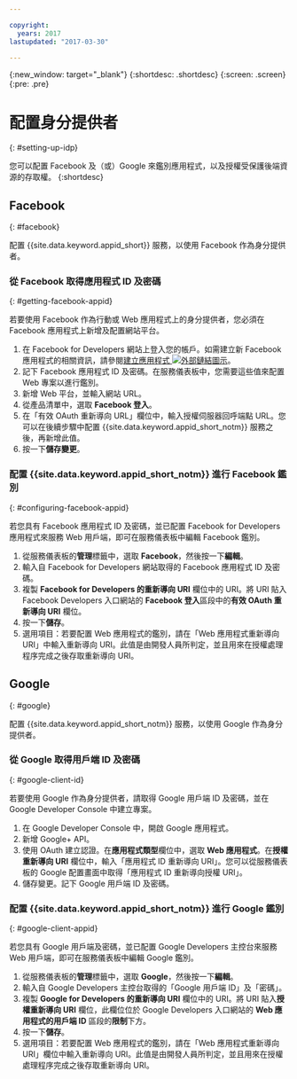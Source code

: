 ```yaml
---

copyright:
  years: 2017
lastupdated: "2017-03-30"

---
```


{:new_window: target="_blank"}
{:shortdesc: .shortdesc}
{:screen: .screen}
{:pre: .pre}

# 配置身分提供者
{: #setting-up-idp}

您可以配置 Facebook 及（或）Google 來鑑別應用程式，以及授權受保護後端資源的存取權。
{:shortdesc}


## Facebook
{: #facebook}

配置 {{site.data.keyword.appid_short}} 服務，以使用 Facebook 作為身分提供者。

<!--- ### Sequence diagram
{: #facebook-sequence-diagram}--->

### 從 Facebook 取得應用程式 ID 及密碼
{: #getting-facebook-appid}

若要使用 Facebook 作為行動或 Web 應用程式上的身分提供者，您必須在 Facebook 應用程式上新增及配置網站平台。

1. 在 Facebook for Developers 網站上登入您的帳戶。如需建立新 Facebook 應用程式的相關資訊，請參閱<a href="https://developers.facebook.com/docs/apps/register" target="_blank">建立應用程式 <img src="../../icons/launch-glyph.svg" alt="外部鏈結圖示"></a>。
2. 記下 Facebook 應用程式 ID 及密碼。在服務儀表板中，您需要這些值來配置 Web 專案以進行鑑別。
3. 新增 Web 平台，並輸入網站 URL。
4. 從產品清單中，選取 **Facebook 登入**。
5. 在「有效 OAuth 重新導向 URL」欄位中，輸入授權伺服器回呼端點 URL。您可以在後續步驟中配置 {{site.data.keyword.appid_short_notm}} 服務之後，再新增此值。
6. 按一下**儲存變更**。

### 配置 {{site.data.keyword.appid_short_notm}} 進行 Facebook 鑑別
{: #configuring-facebook-appid}

若您具有 Facebook 應用程式 ID 及密碼，並已配置 Facebook for Developers 應用程式來服務 Web 用戶端，即可在服務儀表板中編輯 Facebook 鑑別。

1. 從服務儀表板的**管理**標籤中，選取 **Facebook**，然後按一下**編輯**。
2. 輸入自 Facebook for Developers 網站取得的 Facebook 應用程式 ID 及密碼。
3. 複製 **Facebook for Developers 的重新導向 URI** 欄位中的 URI。將 URI 貼入 Facebook Developers 入口網站的 **Facebook 登入**區段中的**有效 OAuth 重新導向 URI** 欄位。
4. 按一下**儲存**。
5. 選用項目：若要配置 Web 應用程式的鑑別，請在「Web 應用程式重新導向 URI」中輸入重新導向 URI。此值是由開發人員所判定，並且用來在授權處理程序完成之後存取重新導向 URI。


## Google
{: #google}

配置 {{site.data.keyword.appid_short_notm}} 服務，以使用 Google 作為身分提供者。

<!--- ### Sequence diagram
{: #google-sequence-diagram}--->

### 從 Google 取得用戶端 ID 及密碼
{: #google-client-id}

若要使用 Google 作為身分提供者，請取得 Google 用戶端 ID 及密碼，並在 Google Developer Console 中建立專案。

1. 在 Google Developer Console 中，開啟 Google 應用程式。
2. 新增 Google+ API。
3. 使用 OAuth 建立認證。在**應用程式類型**欄位中，選取 **Web 應用程式**。在**授權重新導向 URI** 欄位中，輸入「應用程式 ID 重新導向 URI」。您可以從服務儀表板的 Google 配置畫面中取得「應用程式 ID 重新導向授權 URI」。
4. 儲存變更。記下 Google 用戶端 ID 及密碼。




### 配置 {{site.data.keyword.appid_short_notm}} 進行 Google 鑑別
{: #google-client-appid}

若您具有 Google 用戶端及密碼，並已配置 Google Developers 主控台來服務 Web 用戶端，即可在服務儀表板中編輯 Google 鑑別。

1. 從服務儀表板的**管理**標籤中，選取 **Google**，然後按一下**編輯**。
3. 輸入自 Google Developers 主控台取得的「Google 用戶端 ID」及「密碼」。
4. 複製 **Google for Developers 的重新導向 URI** 欄位中的 URI。將 URI 貼入**授權重新導向 URI** 欄位，此欄位位於 Google Developers 入口網站的 **Web 應用程式的用戶端 ID** 區段的**限制**下方。
5. 按一下**儲存**。
6. 選用項目：若要配置 Web 應用程式的鑑別，請在「Web 應用程式重新導向 URI」欄位中輸入重新導向 URI。此值是由開發人員所判定，並且用來在授權處理程序完成之後存取重新導向 URI。



<!---[## Bring your own OAuth2/OIDC identity provider
{: #oauth2}

### About
{: #oauth2-about}
### Sequence diagram
{: #oauth2-sequence-diagram}
### Configuring AppID for BYOIDP OAuth2 authentication
{: #oauth2-appid} SHAWNA: Is this Interconnect?]--->
